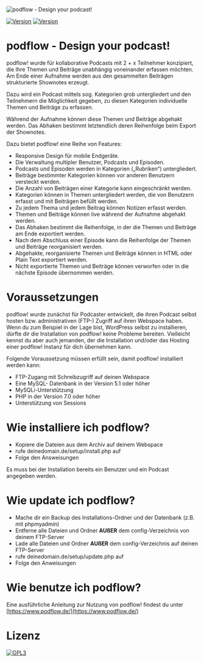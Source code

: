 ![podflow - Design your podcast!](https://podflow.de/wp-content/uploads/Banner_&_Logo/podflow_Logo_v2c-e1534852020681.png)

[![Version](https://img.shields.io/badge/release-1.2.0-blue.svg)](https://podflow.de)
[![Version](https://img.shields.io/badge/dev-2.0.0-red.svg)](https://podflow.de)

# podflow - Design your podcast!

podflow! wurde für kollaborative Podcasts mit 2 + x Teilnehmer konzipiert, die Ihre Themen und Beiträge unabhängig voneinander erfassen möchten. Am Ende einer Aufnahme werden aus den gesammelten Beiträgen strukturierte Shownotes erzeugt.

Dazu wird ein Podcast mittels sog. Kategorien grob untergliedert und den Teilnehmern die Möglichkeit gegeben, zu diesen Kategorien individuelle Themen und Beiträge zu erfassen.

Während der Aufnahme können diese Themen und Beiträge abgehakt werden. Das Abhaken bestimmt letztendlich deren Reihenfolge beim Export der Shownotes.

Dazu bietet podflow! eine Reihe von Features:

- Responsive Design für mobile Endgeräte.
- Die Verwaltung multipler Benutzer, Podcasts und Episoden.
- Podcasts und Episoden werden in Kategorien („Rubriken“) untergliedert.
- Beiträge bestimmter Kategorien können vor anderen Benutzern versteckt werden.
- Die Anzahl von Beiträgen einer Kategorie kann eingeschränkt werden.
- Kategorien können in Themen untergliedert werden, die von Benutzern erfasst und mit Beiträgen befüllt werden.
- Zu jedem Thema und jedem Beitrag können Notizen erfasst werden.
- Themen und Beiträge können live während der Aufnahme abgehakt werden.
- Das Abhaken bestimmt die Reihenfolge, in der die Themen und Beiträge am Ende exportiert werden.
- Nach dem Abschluss einer Episode kann die Reihenfolge der Themen und Beiträge reorganisiert werden.
- Abgehakte, reorganisierte Themen und Beiträge können in HTML oder Plain Text exportiert werden.
- Nicht exportierte Themen und Beiträge können verworfen oder in die nächste Episode übernommen werden. 

# Voraussetzungen

podflow! wurde zunächst für Podcaster entwickelt, die ihren Podcast selbst hosten bzw. administrativen (FTP-) Zugriff auf ihren Webspace haben. Wenn du zum Beispiel in der Lage bist, WordPress selbst zu installieren, dürfte dir die Installation von podflow! keine Probleme bereiten. Vielleicht kennst du aber auch jemanden, der die Installation und/oder das Hosting einer podflow! Instanz für dich übernehmen kann.

Folgende Voraussetzung müssen erfüllt sein, damit podflow!  installiert werden kann:

- FTP-Zugang mit Schreibzugriff auf deinen Webspace
- Eine MySQL- Datenbank in der Version 5.1 oder höher
- MySQLi-Unterstützung 
- PHP in der Version 7.0 oder höher
- Unterstützung von Sessions 

# Wie installiere ich podflow?

- Kopiere die Dateien aus dem Archiv auf deinem Webspace
- rufe deinedomain.de/setup/install.php auf
- Folge den Answeisungen

Es muss bei der Installation bereits ein Benutzer und ein Podcast angegeben werden.

# Wie update ich podflow?

- Mache dir ein Backup des Installations-Ordner und der Datenbank (z.B. mit phpmyadmin)
- Entferne alle Dateien und Ordner **AUßER** dem config-Verzeichnis von deinem FTP-Server
- Lade alle Dateien und Ordner **AUßER** dem config-Verzeichnis auf deinen FTP-Server
- rufe deinedomain.de/setup/update.php auf
- Folge den Anweisungen

# Wie benutze ich podflow?

Eine ausführliche Anleitung zur Nutzung von podflow! findest du unter [https://www.podflow.de/](https://www.podflow.de/)

# Lizenz

[![GPL3](https://img.shields.io/badge/licence-GPL3-green.svg)](https://www.gnu.org/licenses/gpl-3.0.de.html)
